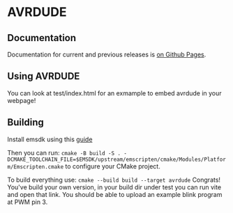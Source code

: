 # AVRDUDE

## Documentation

Documentation for current and previous releases is [on Github Pages](https://avrdudes.github.io/avrdude/).

## Using AVRDUDE

You can look at test/index.html for an exmample to embed avrdude in your webpage!

## Building

Install emsdk using this [guide](https://emscripten.org/docs/getting_started/downloads.html)

Then you can run: 
`cmake -B build -S . -DCMAKE_TOOLCHAIN_FILE=$EMSDK/upstream/emscripten/cmake/Modules/Platform/Emscripten.cmake`
to configure your CMake project.

To build everything use:
`cmake --build build --target avrdude`
Congrats! You've build your own version, in your build dir under test you can run vite and open that link.
You should be able to upload an example blink program at PWM pin 3.
